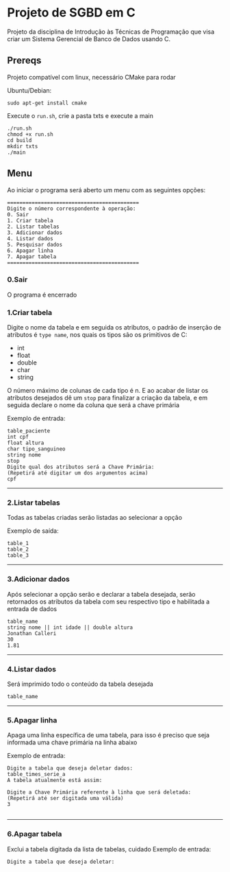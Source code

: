 # Projeto de SGBD em C
Projeto da disciplina de Introdução às Técnicas de Programação que visa criar um Sistema Gerencial de Banco de Dados usando C.

## Prereqs
Projeto compatível com linux, necessário CMake para rodar

Ubuntu/Debian:
```
sudo apt-get install cmake
```

Execute o `run.sh`, crie a pasta txts e execute a main
```
./run.sh
chmod +x run.sh
cd build
mkdir txts
./main
```

## Menu
Ao iniciar o programa será aberto um menu com as seguintes opções:
```
===========================================
Digite o número correspondente à operação:
0. Sair
1. Criar tabela
2. Listar tabelas
3. Adicionar dados
4. Listar dados
5. Pesquisar dados
6. Apagar linha
7. Apagar tabela
===========================================
```
### 0.Sair
O programa é encerrado

### 1.Criar tabela
Digite o nome da tabela e em seguida os atributos, o padrão de inserção de atributos é `type name`, nos quais os tipos são os primitivos de C:
* int
* float
* double
* char
* string

O número máximo de colunas de cada tipo é n. E ao acabar de listar os atributos desejados dê um `stop` para finalizar a criação da tabela, e em seguida declare o nome da coluna que será a chave primária

Exemplo de entrada:
```
table_paciente
int cpf
float altura
char tipo_sanguineo
string nome
stop
Digite qual dos atributos será a Chave Primária:
(Repetirá até digitar um dos argumentos acima)
cpf
```
***
### 2.Listar tabelas
Todas as tabelas criadas serão listadas ao selecionar a opção

Exemplo de saída:
```
table_1
table_2
table_3
```
***
### 3.Adicionar dados
Após selecionar a opção serão e declarar a tabela desejada, serão retornados os atributos da tabela com seu respectivo tipo e habilitada a entrada de dados
```
table_name
string nome || int idade || double altura
Jonathan Calleri
30
1.81
```
***
### 4.Listar dados
Será imprimido todo o conteúdo da tabela desejada
```
table_name
```
***
### 5.Apagar linha
Apaga uma linha específica de uma tabela, para isso é preciso que seja informada uma chave primária na linha abaixo

Exemplo de entrada:
```
Digite a tabela que deseja deletar dados:
table_times_serie_a
A tabela atualmente está assim:

Digite a Chave Primária referente à linha que será deletada:
(Repetirá até ser digitada uma válida)
3


```
***
### 6.Apagar tabela
Exclui a tabela digitada da lista de tabelas, cuidado
Exemplo de entrada:
```
Digite a tabela que deseja deletar:

```
